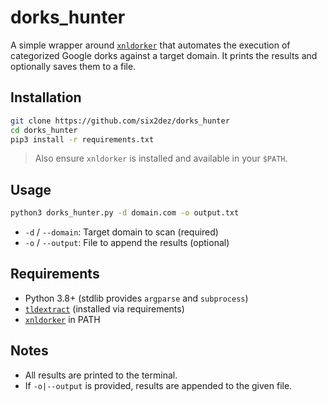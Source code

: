 # dorks_hunter

A simple wrapper around [`xnldorker`](https://github.com/xnl-h4ck3r/xnldorker) that automates the execution of categorized Google dorks against a target domain. It prints the results and optionally saves them to a file.

## Installation

```bash
git clone https://github.com/six2dez/dorks_hunter
cd dorks_hunter
pip3 install -r requirements.txt
```

> Also ensure `xnldorker` is installed and available in your `$PATH`.

## Usage

```bash
python3 dorks_hunter.py -d domain.com -o output.txt
```

- `-d` / `--domain`: Target domain to scan (required)
- `-o` / `--output`: File to append the results (optional)

## Requirements

- Python 3.8+ (stdlib provides `argparse` and `subprocess`)
- [`tldextract`](https://pypi.org/project/tldextract/) (installed via requirements)
- [`xnldorker`](https://github.com/xnl-h4ck3r/xnldorker) in PATH

## Notes

- All results are printed to the terminal.
- If `-o|--output` is provided, results are appended to the given file.
